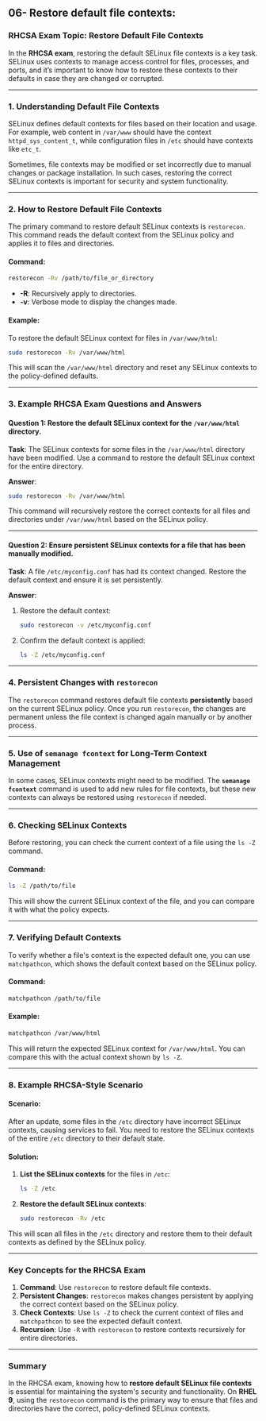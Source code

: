 ## 06- Restore default file contexts:

### **RHCSA Exam Topic: Restore Default File Contexts**

In the **RHCSA exam**, restoring the default SELinux file contexts is a key task. SELinux uses contexts to manage access control for files, processes, and ports, and it’s important to know how to restore these contexts to their defaults in case they are changed or corrupted.

---

### **1. Understanding Default File Contexts**

SELinux defines default contexts for files based on their location and usage. For example, web content in `/var/www` should have the context `httpd_sys_content_t`, while configuration files in `/etc` should have contexts like `etc_t`.

Sometimes, file contexts may be modified or set incorrectly due to manual changes or package installation. In such cases, restoring the correct SELinux contexts is important for security and system functionality.

---

### **2. How to Restore Default File Contexts**

The primary command to restore default SELinux contexts is `restorecon`. This command reads the default context from the SELinux policy and applies it to files and directories.

#### **Command**:
```bash
restorecon -Rv /path/to/file_or_directory
```

- **-R**: Recursively apply to directories.
- **-v**: Verbose mode to display the changes made.

#### **Example**:
To restore the default SELinux context for files in `/var/www/html`:

```bash
sudo restorecon -Rv /var/www/html
```

This will scan the `/var/www/html` directory and reset any SELinux contexts to the policy-defined defaults.

---

### **3. Example RHCSA Exam Questions and Answers**

#### **Question 1: Restore the default SELinux context for the `/var/www/html` directory.**

**Task**: The SELinux contexts for some files in the `/var/www/html` directory have been modified. Use a command to restore the default SELinux context for the entire directory.

**Answer**:
```bash
sudo restorecon -Rv /var/www/html
```

This command will recursively restore the correct contexts for all files and directories under `/var/www/html` based on the SELinux policy.

---

#### **Question 2: Ensure persistent SELinux contexts for a file that has been manually modified.**

**Task**: A file `/etc/myconfig.conf` has had its context changed. Restore the default context and ensure it is set persistently.

**Answer**:

1. Restore the default context:
   ```bash
   sudo restorecon -v /etc/myconfig.conf
   ```

2. Confirm the default context is applied:
   ```bash
   ls -Z /etc/myconfig.conf
   ```

---

### **4. Persistent Changes with `restorecon`**

The `restorecon` command restores default file contexts **persistently** based on the current SELinux policy. Once you run `restorecon`, the changes are permanent unless the file context is changed again manually or by another process.

---

### **5. Use of `semanage fcontext` for Long-Term Context Management**

In some cases, SELinux contexts might need to be modified. The **`semanage fcontext`** command is used to add new rules for file contexts, but these new contexts can always be restored using `restorecon` if needed.

---

### **6. Checking SELinux Contexts**

Before restoring, you can check the current context of a file using the `ls -Z` command.

#### **Command**:
```bash
ls -Z /path/to/file
```

This will show the current SELinux context of the file, and you can compare it with what the policy expects.

---

### **7. Verifying Default Contexts**

To verify whether a file's context is the expected default one, you can use `matchpathcon`, which shows the default context based on the SELinux policy.

#### **Command**:
```bash
matchpathcon /path/to/file
```

#### **Example**:
```bash
matchpathcon /var/www/html
```

This will return the expected SELinux context for `/var/www/html`. You can compare this with the actual context shown by `ls -Z`.

---

### **8. Example RHCSA-Style Scenario**

#### **Scenario**:
After an update, some files in the `/etc` directory have incorrect SELinux contexts, causing services to fail. You need to restore the SELinux contexts of the entire `/etc` directory to their default state.

#### **Solution**:

1. **List the SELinux contexts** for the files in `/etc`:
   ```bash
   ls -Z /etc
   ```

2. **Restore the default SELinux contexts**:
   ```bash
   sudo restorecon -Rv /etc
   ```

This will scan all files in the `/etc` directory and restore them to their default contexts as defined by the SELinux policy.

---

### **Key Concepts for the RHCSA Exam**

1. **Command**: Use `restorecon` to restore default file contexts.
2. **Persistent Changes**: `restorecon` makes changes persistent by applying the correct context based on the SELinux policy.
3. **Check Contexts**: Use `ls -Z` to check the current context of files and `matchpathcon` to see the expected default context.
4. **Recursion**: Use `-R` with `restorecon` to restore contexts recursively for entire directories.

---

### **Summary**

In the RHCSA exam, knowing how to **restore default SELinux file contexts** is essential for maintaining the system's security and functionality. On **RHEL 9**, using the `restorecon` command is the primary way to ensure that files and directories have the correct, policy-defined SELinux contexts.
